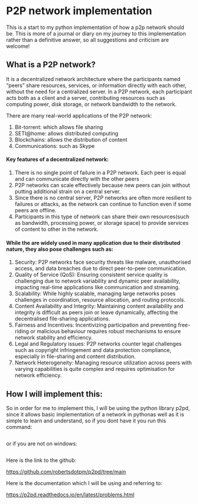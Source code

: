 # P2P network implementation
 This is a start to my python implementation of how a p2p network should be. This is more of a journal or diary on my journey to this implementation rather than a definitive answer, so all suggestions and criticism are welcome!

## What is a P2P network?
It is a decentralized network architecture where the participants named “peers” share resources, services, or information directly with each other, without the need for a centralized server.
In a P2P network, each participant acts both as a client and a server, contributing resources such as computing power, disk storage, or network bandwidth to the network.

There are many real-world applications of the P2P network:
1. Bit-torrent: which allows file sharing
2. SETI@home: allows distributed computing
3. Blockchains: allows the distribution of content
4. Communications: such as Skype

#### Key features of a decentralized network:
1. There is no single point of failure in a P2P network. Each peer is equal and can communicate directly with the other peers
2. P2P networks can scale effectively because new peers can join without putting additional strain on a central server.
3. Since there is no central server, P2P networks are often more resilient to failures or attacks, as the network can continue to function even if some peers are offline.
4. Participants in this type of network can share their own resources(such as bandwidth, processing power, or storage space) to provide services of content to other in the network.

#### While the are widely used in many application due to their distributed nature, they also pose challenges such as:
1. Security: P2P networks face security threats like malware, unauthorised access, and data breaches due to direct peer-to-peer communication.
2. Quality of Service (QoS): Ensuring consistent service quality is challenging due to network variability and dynamic peer availability, impacting real-time applications like communication and streaming.
3. Scalability: While highly scalable, managing large networks poses challenges in coordination, resource allocation, and routing protocols.
4. Content Availability and Integrity: Maintaining content availability and integrity is difficult as peers join or leave dynamically, affecting the decentralised file-sharing applications.
5. Fairness and Incentives: Incentivizing participation and preventing free-riding or malicious behaviour requires robust mechanisms to ensure network stability and efficiency.
6. Legal and Regulatory issues: P2P networks counter legal challenges such as copyright infringement and data protection compliance, especially in file-sharing and content distribution.
7. Network Heterogeneity: Managing resource utilization across peers with varying capabilities is quite complex and requires optimisation for network efficiency.

## How I will implement this:
So in order for me to implement this, I will be using the python library p2pd, since it allows basic implementation of a network in pythonas well as it is simple to learn and understand, so if you dont have it you run this command: 
```pip install p2pd
```
or if you are not on windows:

```python3 -m pip install p2pd
```
Here is the link to the github:

https://github.com/robertsdotpm/p2pd/tree/main

Here is the documentation which I will be using and referring to:

https://p2pd.readthedocs.io/en/latest/problems.html
